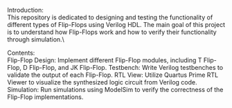 Introduction:   
   This repository is dedicated to designing and testing the functionality of different types of Flip-Flops using Verilog HDL.
      The main goal of this project is to understand how Flip-Flops work and how to verify their functionality through simulation.\

Contents:   
   Flip-Flop Design: Implement different Flip-Flop modules, including T Flip-Flop, D Flip-Flop, and JK Flip-Flop.
      Testbench: Write Verilog testbenches to validate the output of each Flip-Flop.
         RTL View: Utilize Quartus Prime RTL Viewer to visualize the synthesized logic circuit from Verilog code.
            Simulation: Run simulations using ModelSim to verify the correctness of the Flip-Flop implementations.

